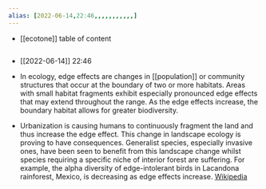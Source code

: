 ```yaml
---
alias: [2022-06-14,22:46,,,,,,,,,,,]
---
```

- [[ecotone]]
table of content
```toc
```

- [[2022-06-14]] 22:46
- In ecology, edge effects are changes in [[population]] or community structures that occur at the boundary of two or more habitats. Areas with small habitat fragments exhibit especially pronounced edge effects that may extend throughout the range. As the edge effects increase, the boundary habitat allows for greater biodiversity.

- Urbanization is causing humans to continuously fragment the land and thus increase the edge effect.  This change in landscape ecology is proving to have consequences.  Generalist species, especially invasive ones, have been seen to benefit from this landscape change whilst species requiring a specific niche of interior forest are suffering.  For example, the alpha diversity of edge-intolerant birds in Lacandona rainforest, Mexico, is decreasing as edge effects increase.
[Wikipedia](https://en.wikipedia.org/wiki/Edge%20effects)